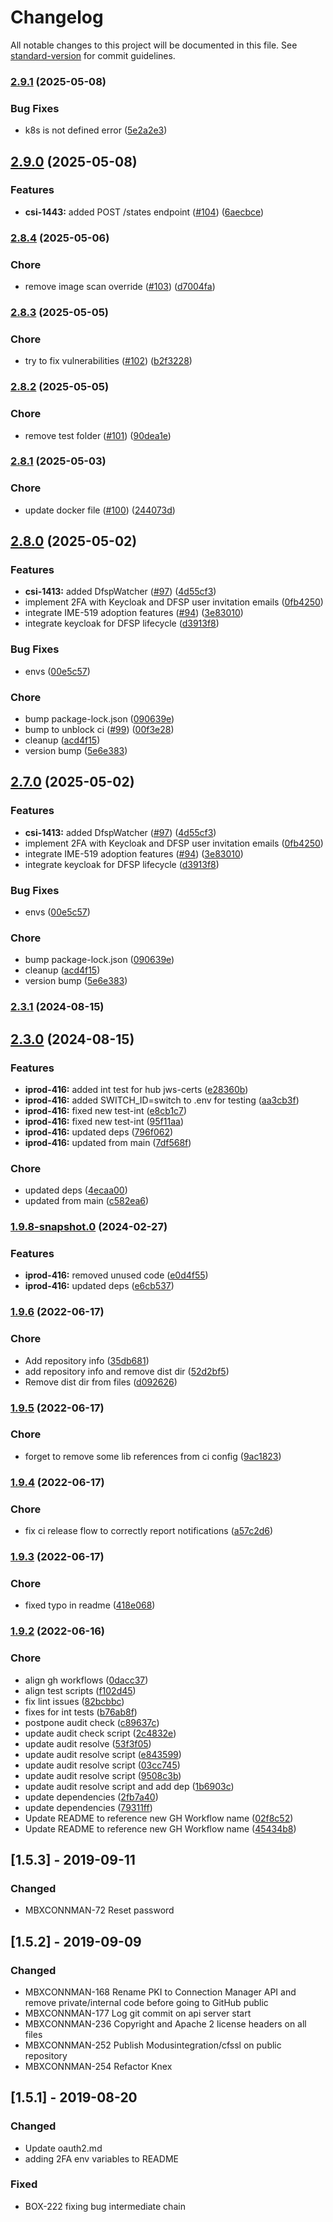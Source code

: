 # Changelog

All notable changes to this project will be documented in this file. See [standard-version](https://github.com/conventional-changelog/standard-version) for commit guidelines.

### [2.9.1](https://github.com/pm4ml/connection-manager-api/compare/v2.9.0...v2.9.1) (2025-05-08)


### Bug Fixes

* k8s is not defined error ([5e2a2e3](https://github.com/pm4ml/connection-manager-api/commit/5e2a2e32b9861aed728c8090503041b22585ae19))

## [2.9.0](https://github.com/pm4ml/connection-manager-api/compare/v2.8.4...v2.9.0) (2025-05-08)


### Features

* **csi-1443:** added POST /states endpoint ([#104](https://github.com/pm4ml/connection-manager-api/issues/104)) ([6aecbce](https://github.com/pm4ml/connection-manager-api/commit/6aecbced01d715773c48196df170c93bbf3549fa))

### [2.8.4](https://github.com/modusbox/connection-manager-api/compare/v2.8.3...v2.8.4) (2025-05-06)


### Chore

* remove image scan override ([#103](https://github.com/modusbox/connection-manager-api/issues/103)) ([d7004fa](https://github.com/modusbox/connection-manager-api/commit/d7004fae63743fea23f80767c143ac390106eed7))

### [2.8.3](https://github.com/modusbox/connection-manager-api/compare/v2.8.2...v2.8.3) (2025-05-05)


### Chore

* try to fix vulnerabilities ([#102](https://github.com/modusbox/connection-manager-api/issues/102)) ([b2f3228](https://github.com/modusbox/connection-manager-api/commit/b2f3228cda8e940b49d27bd058f8b54d81f459ab))

### [2.8.2](https://github.com/modusbox/connection-manager-api/compare/v2.8.1...v2.8.2) (2025-05-05)


### Chore

* remove test folder ([#101](https://github.com/modusbox/connection-manager-api/issues/101)) ([90dea1e](https://github.com/modusbox/connection-manager-api/commit/90dea1e92ea6f77bc067015ceddad943459a8e40))

### [2.8.1](https://github.com/modusbox/connection-manager-api/compare/v2.8.0...v2.8.1) (2025-05-03)


### Chore

* update docker file ([#100](https://github.com/modusbox/connection-manager-api/issues/100)) ([244073d](https://github.com/modusbox/connection-manager-api/commit/244073d85b2e8ed10c4c55f3d8435ae63b5d6a38))

## [2.8.0](https://github.com/modusbox/connection-manager-api/compare/v2.4.2...v2.8.0) (2025-05-02)


### Features

* **csi-1413:** added DfspWatcher ([#97](https://github.com/modusbox/connection-manager-api/issues/97)) ([4d55cf3](https://github.com/modusbox/connection-manager-api/commit/4d55cf3923772ad56dedfcf3269ef034ddca7038))
* implement 2FA with Keycloak and DFSP user invitation emails ([0fb4250](https://github.com/modusbox/connection-manager-api/commit/0fb4250b0ecfeb6227b56f965e910f6db1ff49c3))
* integrate IME-519 adoption features ([#94](https://github.com/modusbox/connection-manager-api/issues/94)) ([3e83010](https://github.com/modusbox/connection-manager-api/commit/3e830101ca8329554a94ac3e6f77fe19282b5337))
* integrate keycloak for DFSP lifecycle ([d3913f8](https://github.com/modusbox/connection-manager-api/commit/d3913f815f0d4a216f109345f030703a35d7baa0))


### Bug Fixes

* envs ([00e5c57](https://github.com/modusbox/connection-manager-api/commit/00e5c57e5302d81b12b80556e69e9f643a2670da))


### Chore

* bump package-lock.json ([090639e](https://github.com/modusbox/connection-manager-api/commit/090639eef85b6f3f0546cb54aede7cdaa8f884b4))
* bump to unblock ci ([#99](https://github.com/modusbox/connection-manager-api/issues/99)) ([00f3e28](https://github.com/modusbox/connection-manager-api/commit/00f3e28c1fb58765abd1cc6f58865ad845fa784d))
* cleanup ([acd4f15](https://github.com/modusbox/connection-manager-api/commit/acd4f155334e57060c272396fc4ad936d9442b50))
* version bump ([5e6e383](https://github.com/modusbox/connection-manager-api/commit/5e6e3839f70648a34b4d946af5b37d305b5a5abf))

## [2.7.0](https://github.com/modusbox/connection-manager-api/compare/v2.4.2...v2.7.0) (2025-05-02)


### Features

* **csi-1413:** added DfspWatcher ([#97](https://github.com/modusbox/connection-manager-api/issues/97)) ([4d55cf3](https://github.com/modusbox/connection-manager-api/commit/4d55cf3923772ad56dedfcf3269ef034ddca7038))
* implement 2FA with Keycloak and DFSP user invitation emails ([0fb4250](https://github.com/modusbox/connection-manager-api/commit/0fb4250b0ecfeb6227b56f965e910f6db1ff49c3))
* integrate IME-519 adoption features ([#94](https://github.com/modusbox/connection-manager-api/issues/94)) ([3e83010](https://github.com/modusbox/connection-manager-api/commit/3e830101ca8329554a94ac3e6f77fe19282b5337))
* integrate keycloak for DFSP lifecycle ([d3913f8](https://github.com/modusbox/connection-manager-api/commit/d3913f815f0d4a216f109345f030703a35d7baa0))


### Bug Fixes

* envs ([00e5c57](https://github.com/modusbox/connection-manager-api/commit/00e5c57e5302d81b12b80556e69e9f643a2670da))


### Chore

* bump package-lock.json ([090639e](https://github.com/modusbox/connection-manager-api/commit/090639eef85b6f3f0546cb54aede7cdaa8f884b4))
* cleanup ([acd4f15](https://github.com/modusbox/connection-manager-api/commit/acd4f155334e57060c272396fc4ad936d9442b50))
* version bump ([5e6e383](https://github.com/modusbox/connection-manager-api/commit/5e6e3839f70648a34b4d946af5b37d305b5a5abf))

### [2.3.1](https://github.com/modusbox/connection-manager-api/compare/v2.3.0...v2.3.1) (2024-08-15)

## [2.3.0](https://github.com/modusbox/connection-manager-api/compare/v2.1.2...v2.3.0) (2024-08-15)


### Features

* **iprod-416:** added int test for hub jws-certs ([e28360b](https://github.com/modusbox/connection-manager-api/commit/e28360b4db77c305f249ead64fbcbf92ddbfcfe2))
* **iprod-416:** added SWITCH_ID=switch to .env for testing ([aa3cb3f](https://github.com/modusbox/connection-manager-api/commit/aa3cb3f8a69c5995ab5caa193fc346c7734efdfc))
* **iprod-416:** fixed new test-int ([e8cb1c7](https://github.com/modusbox/connection-manager-api/commit/e8cb1c7b38f1829aeeb7a1432da982274f419be7))
* **iprod-416:** fixed new test-int ([95f11aa](https://github.com/modusbox/connection-manager-api/commit/95f11aa7108cbb97ec8b7367c017c2578680799d))
* **iprod-416:** updated deps ([796f062](https://github.com/modusbox/connection-manager-api/commit/796f0623127930c333233a3490e96f5d46208502))
* **iprod-416:** updated from main ([7df568f](https://github.com/modusbox/connection-manager-api/commit/7df568f8746f04cdda5c625e67f43472a7a4e504))


### Chore

* updated deps ([4ecaa00](https://github.com/modusbox/connection-manager-api/commit/4ecaa00fefa1f2cbebfdc740d1158ccfb6a49069))
* updated from main ([c582ea6](https://github.com/modusbox/connection-manager-api/commit/c582ea6c39bc4d8e35698495c721e7feedf9dc21))

### [1.9.8-snapshot.0](https://github.com/modusbox/connection-manager-api/compare/v1.9.7-snapshot.5...v1.9.8-snapshot.0) (2024-02-27)


### Features

* **iprod-416:** removed unused code ([e0d4f55](https://github.com/modusbox/connection-manager-api/commit/e0d4f55c447292a44fbf3453424e8b28835f0e4b))
* **iprod-416:** updated deps ([e6cb537](https://github.com/modusbox/connection-manager-api/commit/e6cb537135f04d8f8fdc0175a374de51691e60ff))

### [1.9.6](https://github.com/modusbox/connection-manager-api/compare/v1.9.5...v1.9.6) (2022-06-17)


### Chore

* Add repository info ([35db681](https://github.com/modusbox/connection-manager-api/commit/35db6817db35087157b2dbe6f67d1af6b84512bf))
* add repository info and remove dist dir ([52d2bf5](https://github.com/modusbox/connection-manager-api/commit/52d2bf5374085605c31f0d744d86eedd8d62268a))
* Remove dist dir from files ([d092626](https://github.com/modusbox/connection-manager-api/commit/d09262696200c89a38a6ad78eb1d4cdc10373a03))

### [1.9.5](https://github.com/modusbox/connection-manager-api/compare/v1.9.4...v1.9.5) (2022-06-17)


### Chore

* forget to remove some lib references from ci config ([9ac1823](https://github.com/modusbox/connection-manager-api/commit/9ac1823a94dc43ba5b9e33b5c4a273ffd02c4009))

### [1.9.4](https://github.com/modusbox/connection-manager-api/compare/v1.9.3...v1.9.4) (2022-06-17)


### Chore

* fix ci release flow to correctly report notifications ([a57c2d6](https://github.com/modusbox/connection-manager-api/commit/a57c2d6374d7dcb6c5fc4186b4ad27177d5eedfa))

### [1.9.3](https://github.com/modusbox/connection-manager-api/compare/v1.9.2...v1.9.3) (2022-06-17)


### Chore

* fixed typo in readme ([418e068](https://github.com/modusbox/connection-manager-api/commit/418e0681d7ad4b40d014741860f5b0fa377d3783))

### [1.9.2](https://github.com/modusbox/connection-manager-api/compare/v1.9.1...v1.9.2) (2022-06-16)


### Chore

* align gh workflows ([0dacc37](https://github.com/modusbox/connection-manager-api/commit/0dacc3735ede67a086eca1b321ac7edbd6a802b6))
* align test scripts ([f102d45](https://github.com/modusbox/connection-manager-api/commit/f102d45fde8ce29b48f15487917dc4803ba72992))
* fix lint issues ([82bcbbc](https://github.com/modusbox/connection-manager-api/commit/82bcbbc25262e2bc22ce0ee0abc4b9f46b918e61))
* fixes for int tests ([b76ab8f](https://github.com/modusbox/connection-manager-api/commit/b76ab8fec6486ac0a41e7d79fcdd04da7e5b4b82))
* postpone audit check ([c89637c](https://github.com/modusbox/connection-manager-api/commit/c89637ca5c30d0c3589d06dd585ed6badb4042c5))
* update audit check script ([2c4832e](https://github.com/modusbox/connection-manager-api/commit/2c4832e88b8f86f92e236bcce6147656ac48327d))
* update audit resolve ([53f3f05](https://github.com/modusbox/connection-manager-api/commit/53f3f05773e0b51a1c7ee44a625aa11e976522f2))
* update audit resolve script ([e843599](https://github.com/modusbox/connection-manager-api/commit/e84359998c7fff6c1c6b654a7d2650370e5caeb6))
* update audit resolve script ([03cc745](https://github.com/modusbox/connection-manager-api/commit/03cc745296c4fd236a409d16fd5e572e22cf1066))
* update audit resolve script ([9508c3b](https://github.com/modusbox/connection-manager-api/commit/9508c3b9adbcee7d863bc58cc5e5607e12c8967d))
* update audit resolve script and add dep ([1b6903c](https://github.com/modusbox/connection-manager-api/commit/1b6903c860da6d728f90ba2842c504f4635b6fee))
* update dependencies ([2fb7a40](https://github.com/modusbox/connection-manager-api/commit/2fb7a40abca89124b584cbd25a535c4baa8a2a9a))
* update dependencies ([79311ff](https://github.com/modusbox/connection-manager-api/commit/79311ffe10da02efe162f6ce0aaed6c66ae4528b))
* Update README to reference new GH Workflow name ([02f8c52](https://github.com/modusbox/connection-manager-api/commit/02f8c52232864ce20a6329fdfb074f9cd93dd1ce))
* Update README to reference new GH Workflow name ([45434b8](https://github.com/modusbox/connection-manager-api/commit/45434b8a2aa35497ce9b3185d84321f15a258fa2))

## [1.5.3] - 2019-09-11

### Changed
- MBXCONNMAN-72 Reset password

## [1.5.2] - 2019-09-09

### Changed
- MBXCONNMAN-168 Rename PKI to Connection Manager API and remove private/internal code before going to GitHub public
- MBXCONNMAN-177 Log git commit on api server start
- MBXCONNMAN-236 Copyright and Apache 2 license headers on all files 
- MBXCONNMAN-252 Publish Modusintegration/cfssl on public repository
- MBXCONNMAN-254 Refactor Knex

## [1.5.1] - 2019-08-20

### Changed
- Update oauth2.md
- adding 2FA env variables to README

### Fixed
- BOX-222 fixing bug intermediate chain
